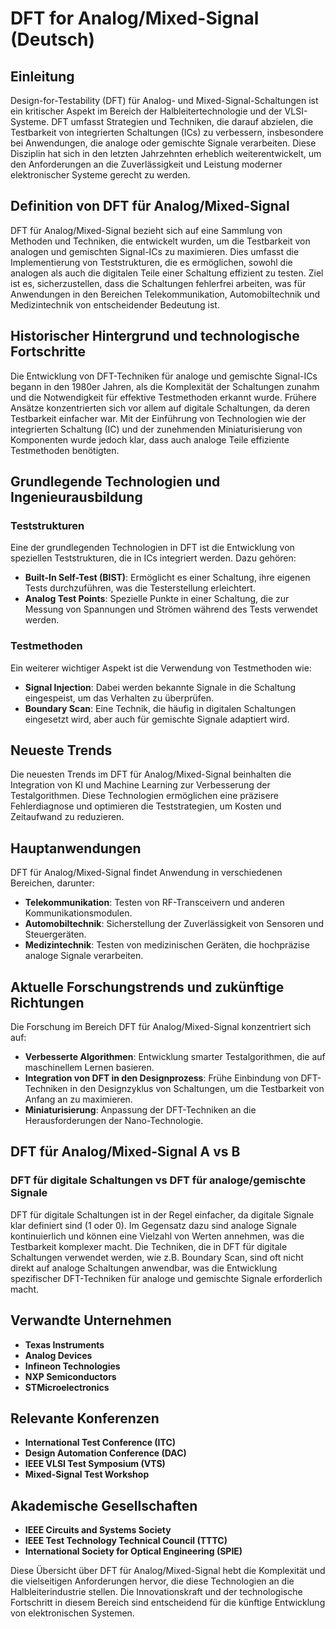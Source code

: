 # DFT for Analog/Mixed-Signal (Deutsch)

## Einleitung
Design-for-Testability (DFT) für Analog- und Mixed-Signal-Schaltungen ist ein kritischer Aspekt im Bereich der Halbleitertechnologie und der VLSI-Systeme. DFT umfasst Strategien und Techniken, die darauf abzielen, die Testbarkeit von integrierten Schaltungen (ICs) zu verbessern, insbesondere bei Anwendungen, die analoge oder gemischte Signale verarbeiten. Diese Disziplin hat sich in den letzten Jahrzehnten erheblich weiterentwickelt, um den Anforderungen an die Zuverlässigkeit und Leistung moderner elektronischer Systeme gerecht zu werden.

## Definition von DFT für Analog/Mixed-Signal
DFT für Analog/Mixed-Signal bezieht sich auf eine Sammlung von Methoden und Techniken, die entwickelt wurden, um die Testbarkeit von analogen und gemischten Signal-ICs zu maximieren. Dies umfasst die Implementierung von Teststrukturen, die es ermöglichen, sowohl die analogen als auch die digitalen Teile einer Schaltung effizient zu testen. Ziel ist es, sicherzustellen, dass die Schaltungen fehlerfrei arbeiten, was für Anwendungen in den Bereichen Telekommunikation, Automobiltechnik und Medizintechnik von entscheidender Bedeutung ist.

## Historischer Hintergrund und technologische Fortschritte
Die Entwicklung von DFT-Techniken für analoge und gemischte Signal-ICs begann in den 1980er Jahren, als die Komplexität der Schaltungen zunahm und die Notwendigkeit für effektive Testmethoden erkannt wurde. Frühere Ansätze konzentrierten sich vor allem auf digitale Schaltungen, da deren Testbarkeit einfacher war. Mit der Einführung von Technologien wie der integrierten Schaltung (IC) und der zunehmenden Miniaturisierung von Komponenten wurde jedoch klar, dass auch analoge Teile effiziente Testmethoden benötigten.

## Grundlegende Technologien und Ingenieurausbildung
### Teststrukturen
Eine der grundlegenden Technologien in DFT ist die Entwicklung von speziellen Teststrukturen, die in ICs integriert werden. Dazu gehören:
- **Built-In Self-Test (BIST)**: Ermöglicht es einer Schaltung, ihre eigenen Tests durchzuführen, was die Testerstellung erleichtert.
- **Analog Test Points**: Spezielle Punkte in einer Schaltung, die zur Messung von Spannungen und Strömen während des Tests verwendet werden.

### Testmethoden
Ein weiterer wichtiger Aspekt ist die Verwendung von Testmethoden wie:
- **Signal Injection**: Dabei werden bekannte Signale in die Schaltung eingespeist, um das Verhalten zu überprüfen.
- **Boundary Scan**: Eine Technik, die häufig in digitalen Schaltungen eingesetzt wird, aber auch für gemischte Signale adaptiert wird.

## Neueste Trends
Die neuesten Trends im DFT für Analog/Mixed-Signal beinhalten die Integration von KI und Machine Learning zur Verbesserung der Testalgorithmen. Diese Technologien ermöglichen eine präzisere Fehlerdiagnose und optimieren die Teststrategien, um Kosten und Zeitaufwand zu reduzieren.

## Hauptanwendungen
DFT für Analog/Mixed-Signal findet Anwendung in verschiedenen Bereichen, darunter:
- **Telekommunikation**: Testen von RF-Transceivern und anderen Kommunikationsmodulen.
- **Automobiltechnik**: Sicherstellung der Zuverlässigkeit von Sensoren und Steuergeräten.
- **Medizintechnik**: Testen von medizinischen Geräten, die hochpräzise analoge Signale verarbeiten.

## Aktuelle Forschungstrends und zukünftige Richtungen
Die Forschung im Bereich DFT für Analog/Mixed-Signal konzentriert sich auf:
- **Verbesserte Algorithmen**: Entwicklung smarter Testalgorithmen, die auf maschinellem Lernen basieren.
- **Integration von DFT in den Designprozess**: Frühe Einbindung von DFT-Techniken in den Designzyklus von Schaltungen, um die Testbarkeit von Anfang an zu maximieren.
- **Miniaturisierung**: Anpassung der DFT-Techniken an die Herausforderungen der Nano-Technologie.

## DFT für Analog/Mixed-Signal A vs B
### DFT für digitale Schaltungen vs DFT für analoge/gemischte Signale
DFT für digitale Schaltungen ist in der Regel einfacher, da digitale Signale klar definiert sind (1 oder 0). Im Gegensatz dazu sind analoge Signale kontinuierlich und können eine Vielzahl von Werten annehmen, was die Testbarkeit komplexer macht. Die Techniken, die in DFT für digitale Schaltungen verwendet werden, wie z.B. Boundary Scan, sind oft nicht direkt auf analoge Schaltungen anwendbar, was die Entwicklung spezifischer DFT-Techniken für analoge und gemischte Signale erforderlich macht.

## Verwandte Unternehmen
- **Texas Instruments**
- **Analog Devices**
- **Infineon Technologies**
- **NXP Semiconductors**
- **STMicroelectronics**

## Relevante Konferenzen
- **International Test Conference (ITC)**
- **Design Automation Conference (DAC)**
- **IEEE VLSI Test Symposium (VTS)**
- **Mixed-Signal Test Workshop**

## Akademische Gesellschaften
- **IEEE Circuits and Systems Society**
- **IEEE Test Technology Technical Council (TTTC)**
- **International Society for Optical Engineering (SPIE)**

Diese Übersicht über DFT für Analog/Mixed-Signal hebt die Komplexität und die vielseitigen Anforderungen hervor, die diese Technologien an die Halbleiterindustrie stellen. Die Innovationskraft und der technologische Fortschritt in diesem Bereich sind entscheidend für die künftige Entwicklung von elektronischen Systemen.